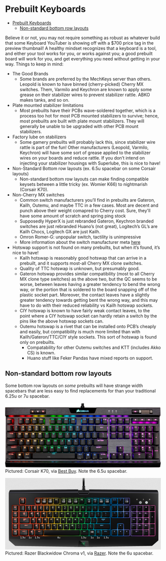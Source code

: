 # Prebuilt Keyboards

- [Prebuilt Keyboards](#prebuilt-keyboards)
  - [Non-standard bottom row layouts](#non-standard-bottom-row-layouts)

Believe it or not, you may not require something as robust as whatever build that some Keyboard YouTuber is showing off with a $700 price tag in the preview thumbnail! A healthy mindset recognizes that a keyboard is a tool, and either your tool works for you, or works against you; a good prebuilt board will work for you, and get everything you need without getting in your way.
Things to keep in mind:

- The Good Brands
  - Some brands are preferred by the MechKeys server than others. Leopold is known to have binned (cherry-picked) Cherry MX switches. Them, Varmilo and Keychron are known to apply some grease on their stabilizer wires to prevent stabilizer rattle. ABKO makes tanks, and so on.
- Plate mounted stabilizer limitations
  - Most prebuilts have their PCBs wave-soldered together, which is a process too hot for most PCB mounted stabilizers to survive; hence, most prebuilts are built with plate mount stabilizers. They will generally be unable to be upgraded with other PCB mount stabilizers.
- Factory lube on stabilizers
  - Some gamery prebuilts will probably lack this, since stabilizer wire rattle is part of the fun! Other manufacturers (Leopold, Varmilo, Keychron) will have some sort of grease applied to the stabilizer wires on your boards and reduce rattle. If you don’t intend on injecting your stabilizer housings with Superlube, this is nice to have!
- Non-Standard Bottom row layouts (ex. 6.5u spacebar on some Corsair layouts)
  - Non-standard bottom row layouts can make finding compatible keysets between a little tricky (ex. Womier K66) to nightmarish (Corsair K70).
- Non-Cherry MX switches
  - Common switch manufacturers you’ll find in prebuilts are Gateron, Kailh, Outemu, and maybe TTC in a few cases. Most are decent and punch above their weight comapred to Cherry cost. Sure, they'll have some amount of scratch and spring ping stock
  - Supposedly HyperX is just rebranded Gateron, Keychron branded switches are just rebranded Huano’s (not great), Logitech’s GL’s are Kailh Chocs, Logitech GX are just Kailh.
  - Omron Romer-G: unpopular switch, tactility is unimpressive
  - More information about the switch manufacturer meta [here](#switches-the-switch-meta)
- Hotswap support is not found on many prebuilts, but when it’s found, it’s nice to have!
  - Kailh hotswap is reasonably good hotswap that can arrive in a prebuilt, and it supports most-all Cherry MX clone switches.
  - Quality of TTC hotswap is unknown, but presumably good.
  - Gateron hotswap provides similar compatibility (most to all Cherry MX clone type switches) as the above two, but the QC seems to be worse, between leaves having a greater tendency to bend the wrong way, or the portion that is soldered to the board snapping off of the plastic socket part. Moreover, the contact leaves have a slightly greater tendency towards getting bent the wrong way, and this may have to do with their reduced reliability vs Kailh hotswap sockets.
  - CIY hotswap is known to have fairly weak contact leaves, to the point where a CIY hotswap socket can hardly retain a switch by the pins like the above hotswap sockets can.
  - Outemu hotswap is a rivet that can be installed onto PCB’s cheaply and easily, but compatibility is much more limited than with Kailh/Gateron/TTC/CIY style sockets. This sort of hotswap is found only on prebuilts.
    - Compatability for other Outemu switches and KTT (includes Akko CS) is known.
    - Huano stuff like Feker Pandas have mixed reports on support.

## Non-standard bottom row layouts

Some bottom row layouts on *some* prebuilts will have strange width spacebars that are less easy to find replacements for than your traditional 6.25u or 7u spacebar.

![Corsair K70 with 6.5u width spacebar](images/corsairk70.png)
Pictured: Corsair K70, via [Best Buy](https://www.bestbuy.com/site/corsair-k70-rgb-mk-2-low-profile-rapidfire-full-size-wired-mechanical-cherry-mx-low-profile-speed-switch-gaming-keyboard-black/6298657.p?).
Note the 6.5u spacebar.

![Razer Blackwidow Chroma v1 with 6.0u width spacebar](images/razer6u.png)
Pictured: Razer Blackwidow Chroma v1, via [Razer](https://www2.razer.com/br-pt/gaming-keyboards-keypads/razer-blackwidow-chroma-v1).
Note the 6u spacebar.
